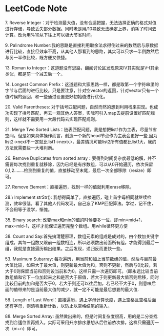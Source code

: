 # LeetCode Note
7\. Reverse Integer：对于检测最大值，没有合适把握，无法选择正确的格式对值进行存储，导致丢失部分数据。同时老是用/10导致无法确定上界，消耗了时间去计算。改为用%10从下往上可以极大节省时间。

9\. Palindrome Number:我的思路是直接利用取余法求得倒过来的数然后与原数据进行比较，直接但效率不高，从其他人那看到的思路，其实可以只求一半倒数然后与另一半作比较，既方便又快捷。

13\. Roman to Integer：这道题没有思路，翻阅讨论区发现原来IV其实就是V-I其余类似，都是前一个减去后一个。

14\. Longest Common Prefix：这道题和大家思路一样，都是取第一个字符串里的字节与后面的进行比较，只是要注意，针对空vector的返回，针对vector只有一个值时候的返回，和一些通过设置更好初始值进行优化。

20\. Valid Parentheses: 对于括号匹配问题，自然而然的想到利用栈来实现。也成功实现了括号匹配，再去一观其他人答案，实际可引入map去提前设置好匹配规则，这样就不需要用一大段代码去实现匹配规则。

21\. Merge Two Sorted Lists：链表匹配问题，我是想把list1作为主表，尽量节省空间。但是如果具体操作而言，创造一个新的head节点作为主表会更好一些,因为list2->next不一定就比list1->next小，最差情况可能list2所有值都比list1大，我的方法就需要些一大堆判断。

26\. Remove Duplicates from sorted array：要得到时间复杂度最低的解，并不需要每次找到重复就移除，因为已经是有序数组，可以从0开始遍历，依次保留0,1,2........检测到重复的值，直接移动至末尾，最后一次全部移除（resize）即可。

27\. Remove Element：直接遍历，找到一样的值就利用erase移除。

28.\ Implement strStr(): 我想得简单了，直接遍历，碰上首字母相同就继续检测，效率很低，看了其他人代码发现，自己忘了KMP匹配算法。学过，记不住，不会用等于没学，惭愧。

35\. Binary search: 改变max和min的值的时候要多一位，即min=mid+1，max=mid-1，这样才能保证遍历完整个数组。用while循环更方便

38\. Count and Say:首先搞清楚原理，数组元素的组成是成对的，由个数加关键字组成，其每一组数又跟前一组数相连，所以必须数出前面所有组，才能得到最后一组，我就是直接遍历输出结果。之后发现，递归反而更快一些。   

53\. Maximum Subarray: 每次遍历，用当前和加上当前数组的值，然后与目前最大值比较，如果大于最大值，则更新最大值为和，否则不更新，然后与0比较，若大于0则保留当前和否则设当前和为0。这样只需一次遍历即可。（即永远比较当前数组值和它下一位加起来之和是否大于原值，若大于则更新最大值否则后移，同时比较目前的加和是否大于0，若大于则还可以往后加，若已经不大于0，则意味后面的值带来的是当前最大值的减少，就一定不可能是最后想要的最大值.

58\. Length of Last Word：直接遍历，遇上字母计算长度，遇上空格且空格后面还有字母，则清零重新计数，以防止以空格结尾的输入。

88\. Merge Sorted Array: 虽然做出来的，但是时间复杂度很高，用的是二分查找找到合适位置再插入。实际可采用升序排序思想从后往前依次排，这样只需遍历一次（m+n）即可。
